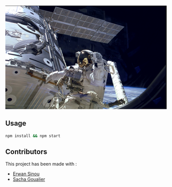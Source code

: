 ![Illustration](nasa.jpg)

## Usage

```bash
npm install && npm start
```

## Contributors

This project has been made with :
- [Erwan Sinou](https://github.com/esinou)
- [Sacha Goualier](https://github.com/Wresteler)
